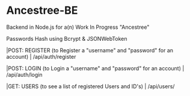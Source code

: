 # Ancestree-BE
Backend in Node.js for a(n) Work In Progress "Ancestree"

Passwords Hash using Bcrypt & JSONWebToken

|POST: REGISTER (to Register a "username" and "password" for an account) | /api/auth/register

|POST: LOGIN (to Login a "username" and "password" for an account) | /api/auth/login

|GET: USERS (to see a list of registered Users and ID's) | /api/users/
